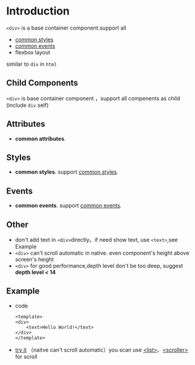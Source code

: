 # Introduction

`<div>` is a base container component.support all 

- [common styles](/wiki/common-styles.html)
- [common events](/wiki/common-events.html)
- flexbox layout

similar to `div` in `html`

## Child Components

`<div>` is base container component ，support all compenents as child (include `div` self)

## Attributes

* **common attributes**. 

## Styles

* **common styles**. support [common styles](../styles/common-styles.html).

## Events
* **common events**. support [common events](../events/common-events.html).

## Other

* don't add text in `<div>`directly。if need show text, use `<text>`,see Example
* `<div>` can't scroll automatic in native. even component's height above screen's height
* `<div>` for good performance,depth level don't be too deep, suggest __depth level < 14__

## Example


- code 

	``` vue{2}
	<template>
  	<div>
    	<text>Hello World!</text>
  	</div>
	</template>
	```

- [try it](http://dotwe.org/vue/57cc2dd8955b0ead3e5b46e3df2f58b9) （naitve can't scroll automatic）you scan use [&lt;list&gt;](/docs/list.html)、[&lt;scroller&gt;](/docs/scroller.html) for scroll